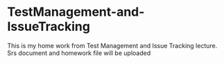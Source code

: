 # TestManagement-and-IssueTracking
This is my home work from Test Management and Issue Tracking lecture.
Srs document and homework file will be uploaded
